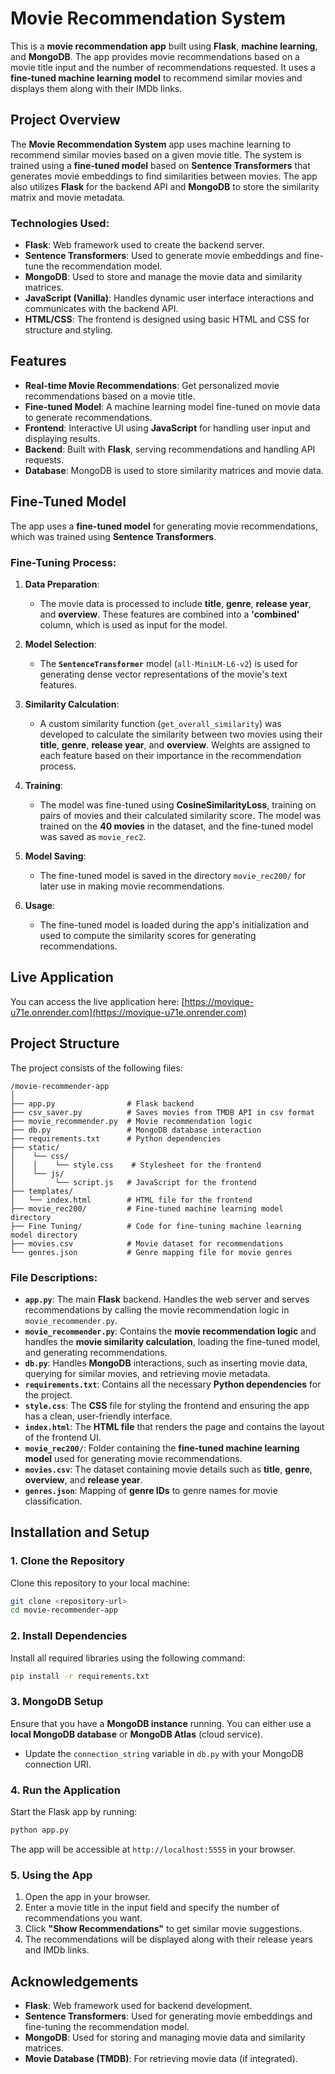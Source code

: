 
# Movie Recommendation System

This is a **movie recommendation app** built using **Flask**, **machine learning**, and **MongoDB**. The app provides movie recommendations based on a movie title input and the number of recommendations requested. It uses a **fine-tuned machine learning model** to recommend similar movies and displays them along with their IMDb links.

## Project Overview

The **Movie Recommendation System** app uses machine learning to recommend similar movies based on a given movie title. The system is trained using a **fine-tuned model** based on **Sentence Transformers** that generates movie embeddings to find similarities between movies. The app also utilizes **Flask** for the backend API and **MongoDB** to store the similarity matrix and movie metadata. 

### **Technologies Used**:
- **Flask**: Web framework used to create the backend server.
- **Sentence Transformers**: Used to generate movie embeddings and fine-tune the recommendation model.
- **MongoDB**: Used to store and manage the movie data and similarity matrices.
- **JavaScript (Vanilla)**: Handles dynamic user interface interactions and communicates with the backend API.
- **HTML/CSS**: The frontend is designed using basic HTML and CSS for structure and styling.

## Features

- **Real-time Movie Recommendations**: Get personalized movie recommendations based on a movie title.
- **Fine-tuned Model**: A machine learning model fine-tuned on movie data to generate recommendations.
- **Frontend**: Interactive UI using **JavaScript** for handling user input and displaying results.
- **Backend**: Built with **Flask**, serving recommendations and handling API requests.
- **Database**: MongoDB is used to store similarity matrices and movie data.

## Fine-Tuned Model

The app uses a **fine-tuned model** for generating movie recommendations, which was trained using **Sentence Transformers**.

### **Fine-Tuning Process**:

1. **Data Preparation**:
   - The movie data is processed to include **title**, **genre**, **release year**, and **overview**. These features are combined into a **'combined'** column, which is used as input for the model.
   
2. **Model Selection**:
   - The **`SentenceTransformer`** model (`all-MiniLM-L6-v2`) is used for generating dense vector representations of the movie's text features.

3. **Similarity Calculation**:
   - A custom similarity function (`get_overall_similarity`) was developed to calculate the similarity between two movies using their **title**, **genre**, **release year**, and **overview**. Weights are assigned to each feature based on their importance in the recommendation process.

4. **Training**:
   - The model was fine-tuned using **CosineSimilarityLoss**, training on pairs of movies and their calculated similarity score. The model was trained on the **40 movies** in the dataset, and the fine-tuned model was saved as `movie_rec2`.

5. **Model Saving**:
   - The fine-tuned model is saved in the directory `movie_rec200/` for later use in making movie recommendations.

6. **Usage**:
   - The fine-tuned model is loaded during the app's initialization and used to compute the similarity scores for generating recommendations.

## Live Application

You can access the live application here: [https://movique-u71e.onrender.com](https://movique-u71e.onrender.com)

## Project Structure

The project consists of the following files:

```
/movie-recommender-app
│
├── app.py                # Flask backend
├── csv_saver.py          # Saves movies from TMDB API in csv format
├── movie_recommender.py  # Movie recommendation logic
├── db.py                 # MongoDB database interaction
├── requirements.txt      # Python dependencies
├── static/
│    └── css/
│    │    └── style.css    # Stylesheet for the frontend
│    └── js/
│         └── script.js   # JavaScript for the frontend        
├── templates/
│   └── index.html        # HTML file for the frontend
├── movie_rec200/         # Fine-tuned machine learning model directory
├── Fine Tuning/          # Code for fine-tuning machine learning model directory
├── movies.csv            # Movie dataset for recommendations
└── genres.json           # Genre mapping file for movie genres
```

### **File Descriptions**:
- **`app.py`**: The main **Flask** backend. Handles the web server and serves recommendations by calling the movie recommendation logic in `movie_recommender.py`.
- **`movie_recommender.py`**: Contains the **movie recommendation logic** and handles the **movie similarity calculation**, loading the fine-tuned model, and generating recommendations.
- **`db.py`**: Handles **MongoDB** interactions, such as inserting movie data, querying for similar movies, and retrieving movie metadata.
- **`requirements.txt`**: Contains all the necessary **Python dependencies** for the project.
- **`style.css`**: The **CSS** file for styling the frontend and ensuring the app has a clean, user-friendly interface.
- **`index.html`**: The **HTML file** that renders the page and contains the layout of the frontend UI.
- **`movie_rec200/`**: Folder containing the **fine-tuned machine learning model** used for generating movie recommendations.
- **`movies.csv`**: The dataset containing movie details such as **title**, **genre**, **overview**, and **release year**.
- **`genres.json`**: Mapping of **genre IDs** to genre names for movie classification.

## Installation and Setup

### 1. **Clone the Repository**

Clone this repository to your local machine:

```bash
git clone <repository-url>
cd movie-recommender-app
```

### 2. **Install Dependencies**

Install all required libraries using the following command:

```bash
pip install -r requirements.txt
```

### 3. **MongoDB Setup**

Ensure that you have a **MongoDB instance** running. You can either use a **local MongoDB database** or **MongoDB Atlas** (cloud service).

- Update the `connection_string` variable in `db.py` with your MongoDB connection URI.

### 4. **Run the Application**

Start the Flask app by running:

```bash
python app.py
```

The app will be accessible at `http://localhost:5555` in your browser.

### 5. **Using the App**

1. Open the app in your browser.
2. Enter a movie title in the input field and specify the number of recommendations you want.
3. Click **"Show Recommendations"** to get similar movie suggestions.
4. The recommendations will be displayed along with their release years and IMDb links.

## Acknowledgements

- **Flask**: Web framework used for backend development.
- **Sentence Transformers**: Used for generating movie embeddings and fine-tuning the recommendation model.
- **MongoDB**: Used for storing and managing movie data and similarity matrices.
- **Movie Database (TMDB)**: For retrieving movie data (if integrated).
